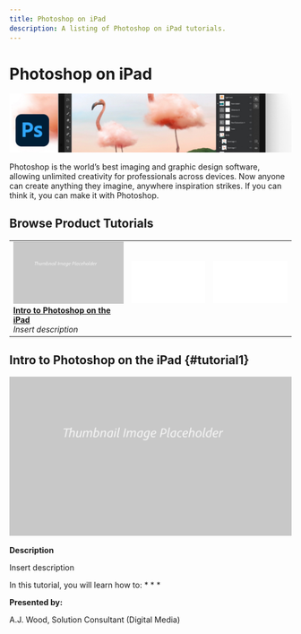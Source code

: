```yaml
---
title: Photoshop on iPad
description: A listing of Photoshop on iPad tutorials.
---
```


# Photoshop on iPad

![Tutorial Hero Image](../assets/PSoniPad.jpg)

Photoshop is the world’s best imaging and graphic design software, allowing unlimited creativity for professionals across devices. Now anyone can create anything they imagine, anywhere inspiration strikes. If you can think it, you can make it with Photoshop.

## Browse Product Tutorials

<table>
<tr>
 <td>
   <a href="photoshopipad.md#tutorial1">
      <img alt="Intro to Photoshop on the iPad" src="../assets//table_placeholder.png" />
   </a>
    <div>
   <a href="photoshopipad.md#tutorial1"><strong>Intro to Photoshop on the iPad</strong></a>
    </div>
    <em>Insert description</em>
    <br>
  </td>
  <td>
    <img alt="Spacer" src="../assets/Whitespacer.png" />
    <div>
    <br>
  </td>
  <td>
    <img alt="Spacer" src="../assets/Whitespacer.png" />
    <div>
    <br>
  </td>
</tr>
</table>

## Intro to Photoshop on the iPad {#tutorial1}

![Video Hero Placeholder Image](../assets/table_placeholder.png)

**Description**

Insert description

In this tutorial, you will learn how to:
* 
* 
* 

**Presented by:**

A.J. Wood, Solution Consultant (Digital Media)